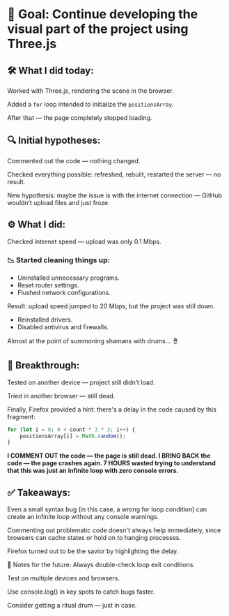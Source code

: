 # 🎯 Goal: Continue developing the visual part of the project using Three.js

## 🛠️ What I did today:
Worked with Three.js, rendering the scene in the browser.

Added a `for` loop intended to initialize the `positionsArray`.

After that — the page completely stopped loading.

## 🔍 Initial hypotheses:
Commented out the code — nothing changed.

Checked everything possible: refreshed, rebuilt, restarted the server — no result.

New hypothesis: maybe the issue is with the internet connection — GitHub wouldn’t upload files and just froze.

## ⚙️ What I did:
Checked internet speed — upload was only 0.1 Mbps.

### 📉 Started cleaning things up:

- Uninstalled unnecessary programs.
- Reset router settings.
- Flushed network configurations.

Result: upload speed jumped to 20 Mbps, but the project was still down.

- Reinstalled drivers.
- Disabled antivirus and firewalls.

Almost at the point of summoning shamans with drums… 🪘

## 🧠 Breakthrough:
Tested on another device — project still didn’t load.

Tried in another browser — still dead.

Finally, Firefox provided a hint: there's a delay in the code caused by this fragment:

```js
for (let i = 0; 0 < count * 3 * 3; i++) {
    positionsArray[i] = Math.random();
}
```

**I COMMENT OUT the code — the page is still dead.
I BRING BACK the code — the page crashes again.
7 HOURS wasted trying to understand that this was just an infinite loop with zero console errors.**

## ✅ Takeaways:
Even a small syntax bug (in this case, a wrong for loop condition) can create an infinite loop without any console warnings.

Commenting out problematic code doesn't always help immediately, since browsers can cache states or hold on to hanging processes.

Firefox turned out to be the savior by highlighting the delay.

🚨 Notes for the future:
Always double-check loop exit conditions.

Test on multiple devices and browsers.

Use console.log() in key spots to catch bugs faster.

Consider getting a ritual drum — just in case.
